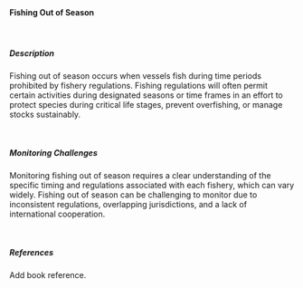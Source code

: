 <br>

#### **Fishing Out of Season**

<br>

##### **Description**

Fishing out of season occurs when vessels fish during time periods prohibited by fishery regulations. Fishing regulations will often permit certain activities during designated seasons or time frames in an effort to protect species during critical life stages, prevent overfishing, or manage stocks sustainably.


<br>

##### **Monitoring Challenges**

Monitoring fishing out of season requires a clear understanding of the specific timing and regulations associated with each fishery, which can vary widely. Fishing out of season can be challenging to monitor due to inconsistent regulations, overlapping jurisdictions, and a lack of international cooperation.

<br>

##### References

Add book reference.




